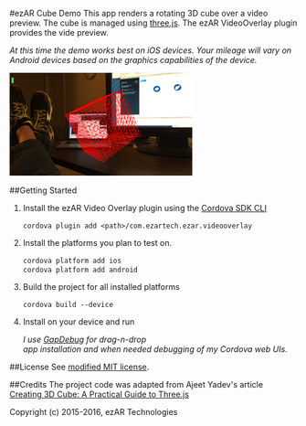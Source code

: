#ezAR Cube Demo
This app renders a rotating 3D cube over a video preview. The cube is managed using 
[three.js](http://threejs.org/). The ezAR VideoOverlay plugin provides the vide preview.  
  
*At this time the demo works best on iOS devices. Your mileage will vary on Android devices based on the 
graphics capabilities of the device.* 
  
![screenshot](screenshot.png)


##Getting Started
1. Install the ezAR Video Overlay plugin using the [Cordova SDK CLI](https://cordova.apache.org/)
    ```
    cordova plugin add <path>/com.ezartech.ezar.videooverlay
    ```
2. Install the platforms you plan to test on.
    ```
    cordova platform add ios
    cordova platform add android
    ```   
3. Build the project for all installed platforms
    ```
    cordova build --device
    ```
4. Install on your device and run
  
    *I use [GapDebug](https://www.genuitec.com/products/gapdebug/) for drag-n-drop  
    app installation and when needed debugging of my Cordova web UIs.*
  
##License
See [modified MIT license](LICENSE).  
  
##Credits
The project code was adapted from Ajeet Yadev's article 
[Creating 3D Cube: A Practical Guide to Three.js](http://www.awwwards.com/creating-3d-cube-a-practical-guide-to-three-js-with-live-demo.html)  
  
Copyright (c) 2015-2016, ezAR Technologies